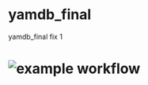# yamdb_final
yamdb_final fix 1
# ![example workflow](https://github.com/serebrennikovalexander/yamdb_final/actions/workflows/yamdb_workflow.yml/badge.svg)